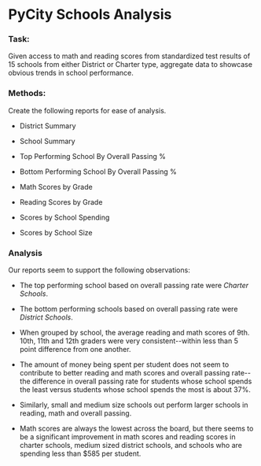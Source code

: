# PyCity Schools Analysis  

### Task: 

Given access to math and reading scores from standardized test results of 15 schools from either District or Charter type, aggregate data to showcase obvious trends in school performance. 

### Methods: 

Create the following reports for ease of analysis. 

- District Summary 

- School Summary 

- Top Performing School By Overall Passing %

- Bottom Performing School By Overall Passing %

- Math Scores by Grade

- Reading Scores by Grade 

- Scores by School Spending

- Scores by School Size 

### Analysis

Our reports seem to support the following observations: 

- The top performing school based on overall passing rate were _*Charter Schools*_.

- The bottom performing schools based on overall passing rate were _*District Schools*_.

- When grouped by school, the average reading and math scores of 9th. 10th, 11th and 12th graders were very consistent--within less than 5 point difference from one another.

- The amount of money being spent per student does not seem to contribute to better reading and math scores and overall passing rate--the difference in overall passing rate for students whose school spends the least versus students whose school spends the most is about 37%. 

- Similarly, small and medium size schools out perform larger schools in reading, math and overall passing. 

- Math scores are always the lowest across the board, but there seems to be a significant improvement in math scores and reading scores in charter schools, medium sized district schools, and schools who are spending less than $585 per student. 

